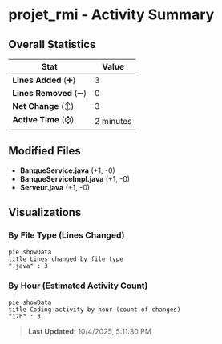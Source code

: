 # projet_rmi - Activity Summary 

## Overall Statistics

| Stat                   | Value                                                             |
| ---------------------- | ----------------------------------------------------------------- |
| **Lines Added** (➕)   | 3                                          |
| **Lines Removed** (➖) | 0                                        |
| **Net Change** (↕)    | 3                |
| **Active Time** (⌚)   | 2 minutes |


## Modified Files
- **BanqueService.java** (+1, -0)
- **BanqueServiceImpl.java** (+1, -0)
- **Serveur.java** (+1, -0)

## Visualizations

### By File Type (Lines Changed)

```mermaid
pie showData
title Lines changed by file type
".java" : 3
```

### By Hour (Estimated Activity Count)

```mermaid
pie showData
title Coding activity by hour (count of changes)
"17h" : 3
```


> **Last Updated:** 10/4/2025, 5:11:30 PM